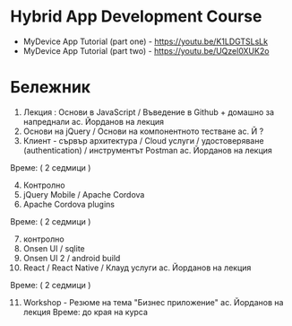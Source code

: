 # Hybrid App Development Course

- MyDevice App Tutorial (part one) - https://youtu.be/K1LDGTSLsLk
- MyDevice App Tutorial (part two) - https://youtu.be/UQzel0XUK2o

# Бележник
1) Лекция : Основи в JavaScript / Въведение в Github + домашно за напреднали ас. Йорданов на лекция
2) Основи на jQuery / Основи на компонентното тестване ас. Й ?
3) Клиент - сървър архитектура / Cloud услуги / удостоверяване (authentication) / инструментът Postman ас. Йорданов на лекция

Време: ( 2 седмици )


4) Контролно
5) jQuery Mobile / Apache Cordova
6) Apache Cordova plugins

Време: ( 2 седмици )


7) контролно
8) Onsen UI / sqlite
0) Onsen UI 2 / android build 
10) React / React Native / Клауд услуги ас. Йорданов на лекция

Време: ( 2 седмици )


11) Workshop - Резюме на тема "Бизнес приложение" ас. Йорданов на лекция
Време: до края на курса


